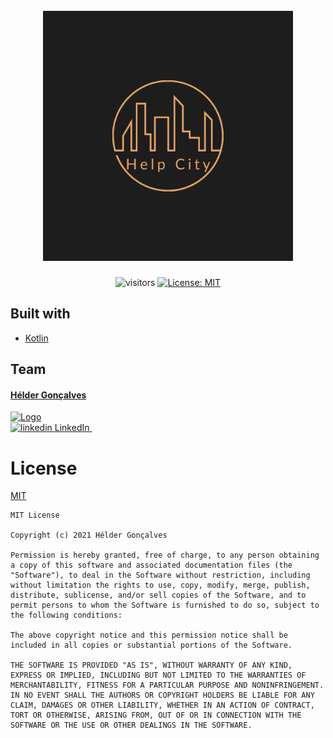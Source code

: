 <h1 align="center">
  <br>
  <a><img src="https://github.com/helderpgoncalves/HelpCity/blob/master/app/src/main/res/drawable/logo.png" alt="RemoteSports" width="400"></a>
  <br>
</h1>

<div align="center">

![visitors](https://visitor-badge.glitch.me/badge?page_id=helderpgoncalves.helpcity)
[![License: MIT](https://img.shields.io/badge/License-MIT-yellow.svg)](https://opensource.org/licenses/MIT)

</div>

## Built with

- [Kotlin](https://kotlinlang.org/)

## Team

<p align="center">
  <a href="https://github.com/helderpgoncalves">
    <h4><b>Hélder Gonçalves</b></h4>
    <img src="https://avatars2.githubusercontent.com/u/59267214?s=460&u=3a6111e055dfda341a602937a587c2b84418c28a&v=4)](https://github.com/helderpgoncalves" alt="Logo" width="120" height="120">
  </a> <br />
  <a href="https://www.linkedin.com/in/heldergoncalves16/" rel="nofollow noreferrer">
    <img src="https://i.stack.imgur.com/gVE0j.png" alt="linkedin"> LinkedIn
  </a> &nbsp;
</p>


# License

[MIT](https://tldrlegal.com/license/mit-license)

```
MIT License

Copyright (c) 2021 Hélder Gonçalves

Permission is hereby granted, free of charge, to any person obtaining a copy of this software and associated documentation files (the "Software"), to deal in the Software without restriction, including without limitation the rights to use, copy, modify, merge, publish, distribute, sublicense, and/or sell copies of the Software, and to permit persons to whom the Software is furnished to do so, subject to the following conditions:

The above copyright notice and this permission notice shall be included in all copies or substantial portions of the Software.

THE SOFTWARE IS PROVIDED "AS IS", WITHOUT WARRANTY OF ANY KIND, EXPRESS OR IMPLIED, INCLUDING BUT NOT LIMITED TO THE WARRANTIES OF MERCHANTABILITY, FITNESS FOR A PARTICULAR PURPOSE AND NONINFRINGEMENT. IN NO EVENT SHALL THE AUTHORS OR COPYRIGHT HOLDERS BE LIABLE FOR ANY CLAIM, DAMAGES OR OTHER LIABILITY, WHETHER IN AN ACTION OF CONTRACT, TORT OR OTHERWISE, ARISING FROM, OUT OF OR IN CONNECTION WITH THE SOFTWARE OR THE USE OR OTHER DEALINGS IN THE SOFTWARE.
```
